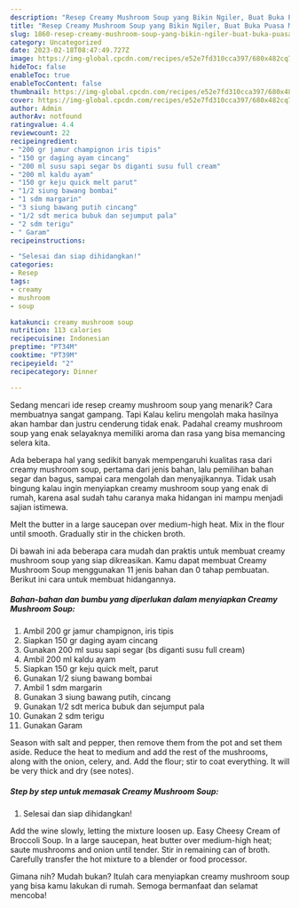 ```yaml
---
description: "Resep Creamy Mushroom Soup yang Bikin Ngiler, Buat Buka Puasa Menggugah Selera"
title: "Resep Creamy Mushroom Soup yang Bikin Ngiler, Buat Buka Puasa Menggugah Selera"
slug: 1860-resep-creamy-mushroom-soup-yang-bikin-ngiler-buat-buka-puasa-menggugah-selera
category: Uncategorized
date: 2023-02-18T08:47:49.727Z
image: https://img-global.cpcdn.com/recipes/e52e7fd310cca397/680x482cq70/creamy-mushroom-soup-foto-resep-utama.jpg
hideToc: false
enableToc: true
enableTocContent: false
thumbnail: https://img-global.cpcdn.com/recipes/e52e7fd310cca397/680x482cq70/creamy-mushroom-soup-foto-resep-utama.jpg
cover: https://img-global.cpcdn.com/recipes/e52e7fd310cca397/680x482cq70/creamy-mushroom-soup-foto-resep-utama.jpg
author: Admin
authorAv: notfound
ratingvalue: 4.4
reviewcount: 22
recipeingredient:
- "200 gr jamur champignon iris tipis"
- "150 gr daging ayam cincang"
- "200 ml susu sapi segar bs diganti susu full cream"
- "200 ml kaldu ayam"
- "150 gr keju quick melt parut"
- "1/2 siung bawang bombai"
- "1 sdm margarin"
- "3 siung bawang putih cincang"
- "1/2 sdt merica bubuk dan sejumput pala"
- "2 sdm terigu"
- " Garam"
recipeinstructions:

- "Selesai dan siap dihidangkan!"
categories:
- Resep
tags:
- creamy
- mushroom
- soup

katakunci: creamy mushroom soup 
nutrition: 113 calories
recipecuisine: Indonesian
preptime: "PT34M"
cooktime: "PT39M"
recipeyield: "2"
recipecategory: Dinner

---
```



Sedang mencari ide resep creamy mushroom soup yang menarik? Cara membuatnya sangat gampang. Tapi Kalau keliru mengolah maka hasilnya akan hambar dan justru cenderung tidak enak. Padahal creamy mushroom soup yang enak selayaknya memiliki aroma dan rasa yang bisa memancing selera kita.


Ada beberapa hal yang sedikit banyak mempengaruhi kualitas rasa dari creamy mushroom soup, pertama dari jenis bahan, lalu pemilihan bahan segar dan bagus, sampai cara mengolah dan menyajikannya. Tidak usah bingung kalau ingin menyiapkan creamy mushroom soup yang enak di rumah, karena asal sudah tahu caranya maka hidangan ini mampu menjadi sajian istimewa.

Melt the butter in a large saucepan over medium-high heat. Mix in the flour until smooth. Gradually stir in the chicken broth.


Di bawah ini ada beberapa cara mudah dan praktis untuk membuat creamy mushroom soup yang siap dikreasikan. Kamu dapat membuat Creamy Mushroom Soup menggunakan 11 jenis bahan dan 0 tahap pembuatan. Berikut ini cara untuk membuat hidangannya.

<!--inarticleads1-->

##### Bahan-bahan dan bumbu yang diperlukan dalam menyiapkan Creamy Mushroom Soup:

1. Ambil 200 gr jamur champignon, iris tipis
1. Siapkan 150 gr daging ayam cincang
1. Gunakan 200 ml susu sapi segar (bs diganti susu full cream)
1. Ambil 200 ml kaldu ayam
1. Siapkan 150 gr keju quick melt, parut
1. Gunakan 1/2 siung bawang bombai
1. Ambil 1 sdm margarin
1. Gunakan 3 siung bawang putih, cincang
1. Gunakan 1/2 sdt merica bubuk dan sejumput pala
1. Gunakan 2 sdm terigu
1. Gunakan  Garam


Season with salt and pepper, then remove them from the pot and set them aside. Reduce the heat to medium and add the rest of the mushrooms, along with the onion, celery, and. Add the flour; stir to coat everything. It will be very thick and dry (see notes). 

<!--inarticleads2-->

##### Step by step untuk memasak Creamy Mushroom Soup:


1. Selesai dan siap dihidangkan!

Add the wine slowly, letting the mixture loosen up. Easy Cheesy Cream of Broccoli Soup. In a large saucepan, heat butter over medium-high heat; saute mushrooms and onion until tender. Stir in remaining can of broth. Carefully transfer the hot mixture to a blender or food processor. 

Gimana nih? Mudah bukan? Itulah cara menyiapkan creamy mushroom soup yang bisa kamu lakukan di rumah. Semoga bermanfaat dan selamat mencoba!
